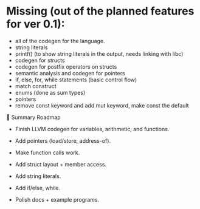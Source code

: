 # Missing (out of the planned features for ver 0.1):
   - all of the codegen for the language.
   - string literals
   - printf() (to show string literals in the output, needs linking with libc)
   - codegen for structs
   - codegen for postfix operators on structs
   - semantic analysis and codegen for pointers
   - if, else, for, while statements (basic control flow)
   - match construct
   - enums (done as sum types)
   - pointers
   - remove const keyword and add mut keyword, make const the default

📌 Summary Roadmap
   - Finish LLVM codegen for variables, arithmetic, and functions.

   - Add pointers (load/store, address-of).

   - Make function calls work.

   - Add struct layout + member access.

   - Add string literals.

   - Add if/else, while.

   - Polish docs + example programs.

